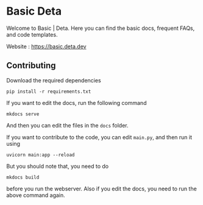 # Basic Deta
Welcome to Basic | Deta. Here you can find the basic docs, frequent FAQs, and code templates.

Website : https://basic.deta.dev

## Contributing

Download the required dependencies

```shell
pip install -r requirements.txt
```

If you want to edit the docs, run the following command

```shell
mkdocs serve
```
And then you can edit the files in the `docs` folder.

If you want to contribute to the code, you can edit `main.py`, and then run it using

```shell
uvicorn main:app --reload
```

But you should note that, you need to do 
```shell
mkdocs build
```
before you run the webserver. Also if you edit the docs, you need to run the above command again.
